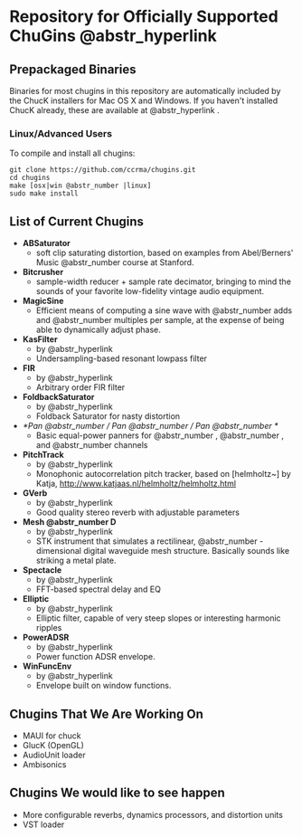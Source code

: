 # Repository for Officially Supported ChuGins @abstr_hyperlink 

## Prepackaged Binaries

Binaries for most chugins in this repository are automatically included by the ChucK installers for Mac OS X and Windows. If you haven't installed ChucK already, these are available at @abstr_hyperlink . 

### Linux/Advanced Users

To compile and install all chugins:
    
    
    git clone https://github.com/ccrma/chugins.git
    cd chugins
    make [osx|win @abstr_number |linux]
    sudo make install
    

## List of Current Chugins

  * **ABSaturator**
    * soft clip saturating distortion, based on examples from Abel/Berners' Music @abstr_number course at Stanford.
  * **Bitcrusher**
    * sample-width reducer + sample rate decimator, bringing to mind the sounds of your favorite low-fidelity vintage audio equipment.
  * **MagicSine**
    * Efficient means of computing a sine wave with @abstr_number adds and @abstr_number multiples per sample, at the expense of being able to dynamically adjust phase.
  * **KasFilter**
    * by @abstr_hyperlink 
    * Undersampling-based resonant lowpass filter
  * **FIR**
    * by @abstr_hyperlink 
    * Arbitrary order FIR filter
  * **FoldbackSaturator**
    * by @abstr_hyperlink 
    * Foldback Saturator for nasty distortion
  * _*Pan @abstr_number / Pan @abstr_number / Pan @abstr_number *_
    * Basic equal-power panners for @abstr_number , @abstr_number , and @abstr_number channels
  * **PitchTrack**
    * by @abstr_hyperlink 
    * Monophonic autocorrelation pitch tracker, based on [helmholtz~] by Katja, http://www.katjaas.nl/helmholtz/helmholtz.html
  * **GVerb**
    * by @abstr_hyperlink 
    * Good quality stereo reverb with adjustable parameters
  * **Mesh @abstr_number D**
    * by @abstr_hyperlink 
    * STK instrument that simulates a rectilinear, @abstr_number -dimensional digital waveguide mesh structure. Basically sounds like striking a metal plate.
  * **Spectacle**
    * by @abstr_hyperlink 
    * FFT-based spectral delay and EQ
  * **Elliptic**
    * by @abstr_hyperlink 
    * Elliptic filter, capable of very steep slopes or interesting harmonic ripples
  * **PowerADSR**
    * by @abstr_hyperlink 
    * Power function ADSR envelope.
  * **WinFuncEnv**
    * by @abstr_hyperlink 
    * Envelope built on window functions.



## Chugins That We Are Working On

  * MAUI for chuck
  * GlucK (OpenGL)
  * AudioUnit loader
  * Ambisonics



## Chugins We would like to see happen

  * More configurable reverbs, dynamics processors, and distortion units
  * VST loader


